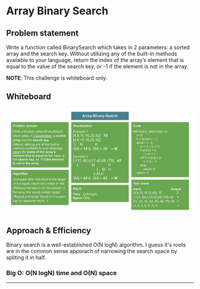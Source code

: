 # Array Binary Search

## Problem statement

Write a function called BinarySearch which takes in 2 parameters: a sorted array and the search key. Without utilizing any of the built-in methods available to your language, return the index of the array’s element that is equal to the value of the search key, or -1 if the element is not in the array.

**NOTE**: This challenge is whiteboard only.

## Whiteboard
![Whiteboard solution](./array-binary-search.png)

## Approach & Efficiency
Binary search is a well-established O(N logN) algorithm.  I guess it's roots are in the common sense apporach of narrowing the search space by spliting it in half.

### Big O: O(N logN) time and O(N) space

---